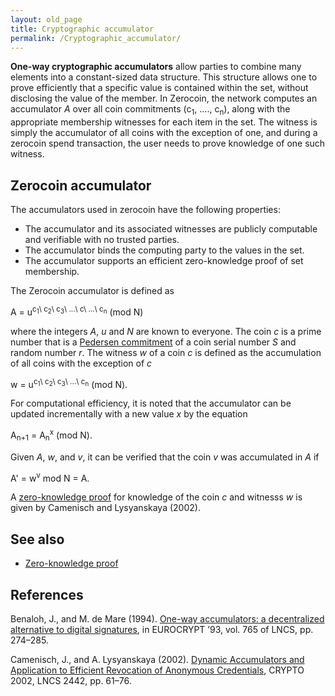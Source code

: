 ```yaml
---
layout: old_page
title: Cryptographic accumulator
permalink: /Cryptographic_accumulator/
---
```


**One-way cryptographic accumulators** allow parties to combine many elements into a constant-sized data structure. This structure allows one to prove efficiently that a specific value is contained within the set, without disclosing the value of the member. In Zerocoin, the network computes an accumulator *A* over all coin commitments (c<sub>1</sub>, ...., c<sub>n</sub>), along with the appropriate membership witnesses for each item in the set. The witness is simply the accumulator of all coins with the exception of one, and during a zerocoin spend transaction, the user needs to prove knowledge of one such witness.

Zerocoin accumulator
--------------------

The accumulators used in zerocoin have the following properties:

-   The accumulator and its associated witnesses are publicly computable and verifiable with no trusted parties.
-   The accumulator binds the computing party to the values in the set.
-   The accumulator supports an efficient zero-knowledge proof of set membership.

The Zerocoin accumulator is defined as


A = u<sup>c<sub>1</sub>\ c<sub>2</sub>\ c<sub>3</sub>\ ...\ c\ ...\ c<sub>n</sub></sup> (mod N)

where the integers *A*, *u* and *N* are known to everyone. The coin *c* is a prime number that is a [Pedersen commitment](/Commitment_scheme/ "wikilink") of a coin serial number *S* and random number *r*. The witness *w* of a coin *c* is defined as the accumulation of all coins with the exception of *c*


w = u<sup>c<sub>1</sub>\ c<sub>2</sub>\ c<sub>3</sub>\ ...\ c<sub>n</sub></sup> (mod N).

For computational efficiency, it is noted that the accumulator can be updated incrementally with a new value *x* by the equation


A<sub>n+1</sub> = A<sub>n</sub><sup>x</sup> (mod N).

Given *A*, *w*, and *v*, it can be verified that the coin *v* was accumulated in *A* if


A' = w<sup>v</sup> mod N = A.

A [zero-knowledge proof](/Zero-knowledge_proof/ "wikilink") for knowledge of the coin *c* and witnesss *w* is given by Camenisch and Lysyanskaya (2002).

See also
--------

-   [Zero-knowledge proof](/Zero-knowledge_proof/ "wikilink")

References
----------

Benaloh, J., and M. de Mare (1994). [One-way accumulators: a decentralized alternative to digital signatures](http://www.cs.stevens.edu/~mdemare/pubs/owa.pdf), in EUROCRYPT ’93, vol. 765 of LNCS, pp. 274–285.

Camenisch, J., and A. Lysyanskaya (2002). [Dynamic Accumulators and Application to Efficient Revocation of Anonymous Credentials](http://cs.brown.edu/people/anna/papers/camlys02.pdf), CRYPTO 2002, LNCS 2442, pp. 61–76.